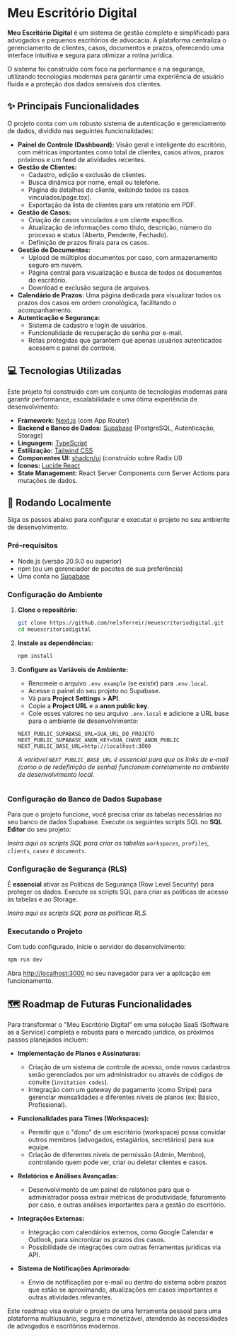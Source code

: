 # Meu Escritório Digital

**Meu Escritório Digital** é um sistema de gestão completo e simplificado para advogados e pequenos escritórios de advocacia. A plataforma centraliza o gerenciamento de clientes, casos, documentos e prazos, oferecendo uma interface intuitiva e segura para otimizar a rotina jurídica.

O sistema foi construído com foco na performance e na segurança, utilizando tecnologias modernas para garantir uma experiência de usuário fluida e a proteção dos dados sensíveis dos clientes.

## ✨ Principais Funcionalidades

O projeto conta com um robusto sistema de autenticação e gerenciamento de dados, dividido nas seguintes funcionalidades:

  * **Painel de Controle (Dashboard):** Visão geral e inteligente do escritório, com métricas importantes como total de clientes, casos ativos, prazos próximos e um feed de atividades recentes.
  * **Gestão de Clientes:**
      * Cadastro, edição e exclusão de clientes.
      * Busca dinâmica por nome, email ou telefone.
      * Página de detalhes do cliente, exibindo todos os casos vinculados/page.tsx].
      * Exportação da lista de clientes para um relatório em PDF.
  * **Gestão de Casos:**
      * Criação de casos vinculados a um cliente específico.
      * Atualização de informações como título, descrição, número do processo e status (Aberto, Pendente, Fechado).
      * Definição de prazos finais para os casos.
  * **Gestão de Documentos:**
      * Upload de múltiplos documentos por caso, com armazenamento seguro em nuvem.
      * Página central para visualização e busca de todos os documentos do escritório.
      * Download e exclusão segura de arquivos.
  * **Calendário de Prazos:** Uma página dedicada para visualizar todos os prazos dos casos em ordem cronológica, facilitando o acompanhamento.
  * **Autenticação e Segurança:**
      * Sistema de cadastro e login de usuários.
      * Funcionalidade de recuperação de senha por e-mail.
      * Rotas protegidas que garantem que apenas usuários autenticados acessem o painel de controle.

## 💻 Tecnologias Utilizadas

Este projeto foi construído com um conjunto de tecnologias modernas para garantir performance, escalabilidade e uma ótima experiência de desenvolvimento:

  * **Framework:** [Next.js](https://nextjs.org/) (com App Router)
  * **Backend e Banco de Dados:** [Supabase](https://supabase.io/) (PostgreSQL, Autenticação, Storage)
  * **Linguagem:** [TypeScript](https://www.typescriptlang.org/)
  * **Estilização:** [Tailwind CSS](https://tailwindcss.com/)
  * **Componentes UI:** [shadcn/ui](https://ui.shadcn.com/) (construído sobre Radix UI)
  * **Ícones:** [Lucide React](https://lucide.dev/)
  * **State Management:** React Server Components com Server Actions para mutações de dados.

## 🚀 Rodando Localmente

Siga os passos abaixo para configurar e executar o projeto no seu ambiente de desenvolvimento.

### Pré-requisitos

  * Node.js (versão 20.9.0 ou superior)
  * npm (ou um gerenciador de pacotes de sua preferência)
  * Uma conta no [Supabase](https://supabase.com/)

### Configuração do Ambiente

1.  **Clone o repositório:**

    ```bash
    git clone https://github.com/nelsferreir/meuescritoriodigital.git
    cd meuescritoriodigital
    ```

2.  **Instale as dependências:**

    ```bash
    npm install
    ```

3.  **Configure as Variáveis de Ambiente:**

      * Renomeie o arquivo `.env.example` (se existir) para `.env.local`.
      * Acesse o painel do seu projeto no Supabase.
      * Vá para **Project Settings \> API**.
      * Copie a **Project URL** e a **anon public key**.
      * Cole esses valores no seu arquivo `.env.local` e adicione a URL base para o ambiente de desenvolvimento:

    <!-- end list -->

    ```env
    NEXT_PUBLIC_SUPABASE_URL=SUA_URL_DO_PROJETO
    NEXT_PUBLIC_SUPABASE_ANON_KEY=SUA_CHAVE_ANON_PUBLIC
    NEXT_PUBLIC_BASE_URL=http://localhost:3000
    ```

    *A variável `NEXT_PUBLIC_BASE_URL` é essencial para que os links de e-mail (como o de redefinição de senha) funcionem corretamente no ambiente de desenvolvimento local.*
    ```

### Configuração do Banco de Dados Supabase

Para que o projeto funcione, você precisa criar as tabelas necessárias no seu banco de dados Supabase. Execute os seguintes scripts SQL no **SQL Editor** do seu projeto:

*Insira aqui os scripts SQL para criar as tabelas `workspaces`, `profiles`, `clients`, `cases` e `documents`.*

### Configuração de Segurança (RLS)

É **essencial** ativar as Políticas de Segurança (Row Level Security) para proteger os dados. Execute os scripts SQL para criar as políticas de acesso às tabelas e ao Storage.

*Insira aqui os scripts SQL para as políticas RLS.*

### Executando o Projeto

Com tudo configurado, inicie o servidor de desenvolvimento:

```bash
npm run dev
```

Abra [http://localhost:3000](https://www.google.com/search?q=http://localhost:3000) no seu navegador para ver a aplicação em funcionamento.


## 🗺️ Roadmap de Futuras Funcionalidades

Para transformar o "Meu Escritório Digital" em uma solução SaaS (Software as a Service) completa e robusta para o mercado jurídico, os próximos passos planejados incluem:

* **Implementação de Planos e Assinaturas:**
    * Criação de um sistema de controle de acesso, onde novos cadastros serão gerenciados por um administrador ou através de códigos de convite (`invitation codes`).
    * Integração com um gateway de pagamento (como Stripe) para gerenciar mensalidades e diferentes níveis de planos (ex: Básico, Profissional).

* **Funcionalidades para Times (Workspaces):**
    * Permitir que o "dono" de um escritório (workspace) possa convidar outros membros (advogados, estagiários, secretários) para sua equipe.
    * Criação de diferentes níveis de permissão (Admin, Membro), controlando quem pode ver, criar ou deletar clientes e casos.

* **Relatórios e Análises Avançadas:**
    * Desenvolvimento de um painel de relatórios para que o administrador possa extrair métricas de produtividade, faturamento por caso, e outras análises importantes para a gestão do escritório.

* **Integrações Externas:**
    * Integração com calendários externos, como Google Calendar e Outlook, para sincronizar os prazos dos casos.
    * Possibilidade de integrações com outras ferramentas jurídicas via API.

* **Sistema de Notificações Aprimorado:**
    * Envio de notificações por e-mail ou dentro do sistema sobre prazos que estão se aproximando, atualizações em casos importantes e outras atividades relevantes.

Este roadmap visa evoluir o projeto de uma ferramenta pessoal para uma plataforma multiusuário, segura e monetizável, atendendo às necessidades de advogados e escritórios modernos.
